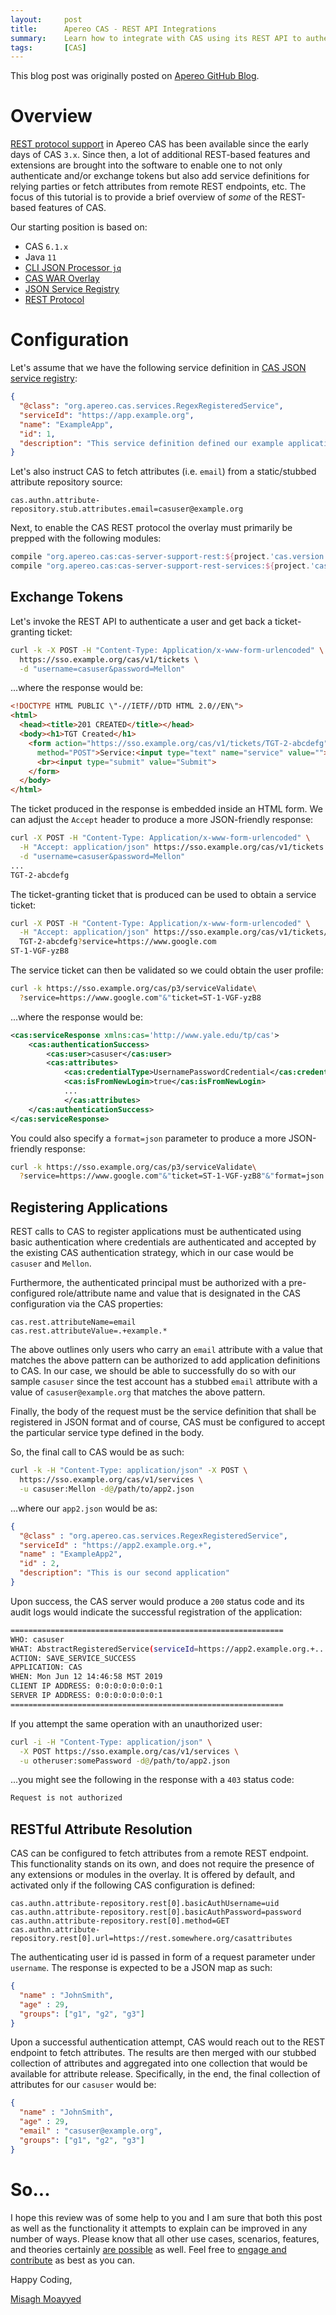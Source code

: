 ```yaml
---
layout:     post
title:      Apereo CAS - REST API Integrations
summary:    Learn how to integrate with CAS using its REST API to authenticate, exchange tickets and get access to user profiles and attributes.
tags:       [CAS]
---
```


<div class="alert alert-success"><i class="far fa-lightbulb"></i> This blog post was originally posted on <a href="https://github.com/apereo/apereo.github.io">Apereo GitHub Blog</a>.</div>

# Overview

[REST protocol support](https://apereo.github.io/cas/development/protocol/REST-Protocol.html) in Apereo CAS has been available since the early days of CAS `3.x`. Since then, a lot of additional REST-based features and extensions are brought into the software to enable one to not only authenticate and/or exchange tokens but also add service definitions for relying parties or fetch attributes from remote REST endpoints, etc. The focus of this tutorial is to provide a brief overview of *some* of the REST-based features of CAS.

<script async src="https://pagead2.googlesyndication.com/pagead/js/adsbygoogle.js"></script>
<ins class="adsbygoogle"
     style="display:block; text-align:center;"
     data-ad-layout="in-article"
     data-ad-format="fluid"
     data-ad-client="ca-pub-8081398210264173"
     data-ad-slot="3789603713"></ins>
<script>
     (adsbygoogle = window.adsbygoogle || []).push({});
</script>

Our starting position is based on:

- CAS `6.1.x`
- Java `11`
- [CLI JSON Processor `jq`](https://stedolan.github.io/jq/)
- [CAS WAR Overlay](https://github.com/apereo/cas-overlay-template)
- [JSON Service Registry](https://apereo.github.io/cas/6.1.x/services/JSON-Service-Management.html)
- [REST Protocol](https://apereo.github.io/cas/development/protocol/REST-Protocol.html)

# Configuration

Let's assume that we have the following service definition in [CAS JSON service registry](https://apereo.github.io/cas/6.1.x/services/JSON-Service-Management.html):

```json
{
  "@class": "org.apereo.cas.services.RegexRegisteredService",
  "serviceId": "https://app.example.org",
  "name": "ExampleApp",
  "id": 1,
  "description": "This service definition defined our example application.",
}
```

Let's also instruct CAS to fetch attributes (i.e. `email`) from a static/stubbed attribute repository source:

```properties
cas.authn.attribute-repository.stub.attributes.email=casuser@example.org
```

Next, to enable the CAS REST protocol the overlay must primarily be prepped with the following modules:

```groovy
compile "org.apereo.cas:cas-server-support-rest:${project.'cas.version'}"
compile "org.apereo.cas:cas-server-support-rest-services:${project.'cas.version'}"
```

## Exchange Tokens

Let's invoke the REST API to authenticate a user and get back a ticket-granting ticket:

```bash
curl -k -X POST -H "Content-Type: Application/x-www-form-urlencoded" \
  https://sso.example.org/cas/v1/tickets \
  -d "username=casuser&password=Mellon"
```

...where the response would be:

```html
<!DOCTYPE HTML PUBLIC \"-//IETF//DTD HTML 2.0//EN\">
<html>
  <head><title>201 CREATED</title></head>
  <body><h1>TGT Created</h1>
    <form action="https://sso.example.org/cas/v1/tickets/TGT-2-abcdefg"
      method="POST">Service:<input type="text" name="service" value="">
      <br><input type="submit" value="Submit">
    </form>
  </body>
</html>
```
The ticket produced in the response is embedded inside an HTML form. We can adjust the `Accept` header to produce a more JSON-friendly response:

```bash
curl -X POST -H "Content-Type: Application/x-www-form-urlencoded" \
  -H "Accept: application/json" https://sso.example.org/cas/v1/tickets \
  -d "username=casuser&password=Mellon"
...
TGT-2-abcdefg
```

<script async src="https://pagead2.googlesyndication.com/pagead/js/adsbygoogle.js"></script>
<ins class="adsbygoogle"
     style="display:block; text-align:center;"
     data-ad-layout="in-article"
     data-ad-format="fluid"
     data-ad-client="ca-pub-8081398210264173"
     data-ad-slot="3789603713"></ins>
<script>
     (adsbygoogle = window.adsbygoogle || []).push({});
</script>

The ticket-granting ticket that is produced can be used to obtain a service ticket:

```bash
curl -X POST -H "Content-Type: Application/x-www-form-urlencoded" \
  -H "Accept: application/json" https://sso.example.org/cas/v1/tickets/ \
  TGT-2-abcdefg?service=https://www.google.com
ST-1-VGF-yzB8
```

The service ticket can then be validated so we could obtain the user profile:

```bash
curl -k https://sso.example.org/cas/p3/serviceValidate\
  ?service=https://www.google.com"&"ticket=ST-1-VGF-yzB8
```

...where the response would be:

```xml
<cas:serviceResponse xmlns:cas='http://www.yale.edu/tp/cas'>
    <cas:authenticationSuccess>
        <cas:user>casuser</cas:user>
        <cas:attributes>
            <cas:credentialType>UsernamePasswordCredential</cas:credentialType>
            <cas:isFromNewLogin>true</cas:isFromNewLogin>
            ...
            </cas:attributes>
    </cas:authenticationSuccess>
</cas:serviceResponse>
```

You could also specify a `format=json` parameter to produce a more JSON-friendly response:

```bash
curl -k https://sso.example.org/cas/p3/serviceValidate\
  ?service=https://www.google.com"&"ticket=ST-1-VGF-yzB8"&"format=json
```

## Registering Applications

REST calls to CAS to register applications must be authenticated using basic authentication where credentials are authenticated and accepted by the existing CAS authentication strategy, which in our case would be `casuser` and `Mellon`.

Furthermore, the authenticated principal must be authorized with a pre-configured role/attribute name and value that is designated in the CAS configuration via the CAS properties:

```properties
cas.rest.attributeName=email
cas.rest.attributeValue=.+example.*
```

The above outlines only users who carry an `email` attribute with a value that matches the above pattern can be authorized to add application definitions to CAS. In our case, we should be able to successfully do so with our sample `casuser` since the test account has a stubbed `email` attribute with a value of `casuser@example.org` that matches the above pattern.

<script async src="https://pagead2.googlesyndication.com/pagead/js/adsbygoogle.js"></script>
<ins class="adsbygoogle"
     style="display:block; text-align:center;"
     data-ad-layout="in-article"
     data-ad-format="fluid"
     data-ad-client="ca-pub-8081398210264173"
     data-ad-slot="3789603713"></ins>
<script>
     (adsbygoogle = window.adsbygoogle || []).push({});
</script>

Finally, the body of the request must be the service definition that shall be registered in JSON format and of course, CAS must be configured to accept the particular service type defined in the body.

So, the final call to CAS would be as such:

```bash
curl -k -H "Content-Type: application/json" -X POST \
  https://sso.example.org/cas/v1/services \
  -u casuser:Mellon -d@/path/to/app2.json
```

...where our `app2.json` would be as:

```json
{
  "@class" : "org.apereo.cas.services.RegexRegisteredService",
  "serviceId" : "https://app2.example.org.+",
  "name" : "ExampleApp2",
  "id" : 2,
  "description": "This is our second application"
}
```

Upon success, the CAS server would produce a `200` status code and its audit logs would indicate the successful registration of the application:

```bash
=============================================================
WHO: casuser
WHAT: AbstractRegisteredService(serviceId=https://app2.example.org.+...
ACTION: SAVE_SERVICE_SUCCESS
APPLICATION: CAS
WHEN: Mon Jun 12 14:46:58 MST 2019
CLIENT IP ADDRESS: 0:0:0:0:0:0:0:1
SERVER IP ADDRESS: 0:0:0:0:0:0:0:1
=============================================================
```

If you attempt the same operation with an unauthorized user:

```bash
curl -i -H "Content-Type: application/json" \
  -X POST https://sso.example.org/cas/v1/services \
  -u otheruser:somePassword -d@/path/to/app2.json
```

...you might see the following in the response with a `403` status code:

```bash
Request is not authorized
```

## RESTful Attribute Resolution

CAS can be configured to fetch attributes from a remote REST endpoint. This functionality stands on its own, and does not require the presence of any extensions or modules in the overlay. It is offered by default, and activated only if the following CAS configuration is defined:

```properties
cas.authn.attribute-repository.rest[0].basicAuthUsername=uid
cas.authn.attribute-repository.rest[0].basicAuthPassword=password
cas.authn.attribute-repository.rest[0].method=GET
cas.authn.attribute-repository.rest[0].url=https://rest.somewhere.org/casattributes
```

The authenticating user id is passed in form of a request parameter under `username`. The response is expected to be a JSON map as such:

```json
{
  "name" : "JohnSmith",
  "age" : 29,
  "groups": ["g1", "g2", "g3"]
}
```

Upon a successful authentication attempt, CAS would reach out to the REST endpoint to fetch attributes. The results are then merged with our stubbed collection of attributes and aggregated into one collection that would be available for attribute release. Specifically, in the end, the final collection of attributes for our `casuser` would be:

```json
{
  "name" : "JohnSmith",
  "age" : 29,
  "email" : "casuser@example.org",
  "groups": ["g1", "g2", "g3"]
}
```

# So...

I hope this review was of some help to you and I am sure that both this post as well as the functionality it attempts to explain can be improved in any number of ways. Please know that all other use cases, scenarios, features, and theories certainly [are possible](https://apereo.github.io/2017/02/18/onthe-theoryof-possibility/) as well. Feel free to [engage and contribute](https://apereo.github.io/cas/developer/Contributor-Guidelines.html) as best as you can.

Happy Coding,

[Misagh Moayyed](https://fawnoos.com)
